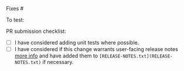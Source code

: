 Fixes #

To test:

PR submission checklist:

- [ ] I have considered adding unit tests where possible.
- [ ] I have considered if this change warrants user-facing release notes [more info](docs/Release-notes.md) and have added them to `[RELEASE-NOTES.txt](RELEASE-NOTES.txt)` if necessary.
